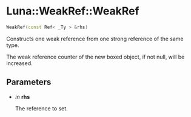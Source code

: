 # Luna::WeakRef::WeakRef

```c++
WeakRef(const Ref< _Ty > &rhs)
```

Constructs one weak reference from one strong reference of the same type. 

The weak reference counter of the new boxed object, if not null, will be increased. 

## Parameters
* *in* **rhs**

    The reference to set. 

